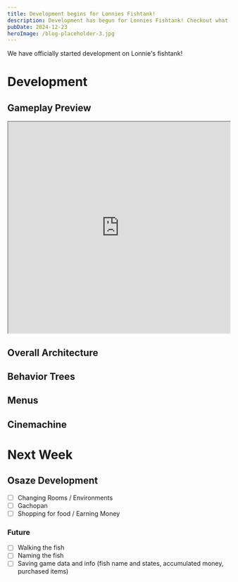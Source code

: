 ```yaml
---
title: Development begins for Lonnies Fishtank!
description: Development has begun for Lonnies Fishtank! Checkout what we've been working on!
pubDate: 2024-12-23
heroImage: /blog-placeholder-3.jpg
---
```


We have officially started development on Lonnie's fishtank!

# Development

## Gameplay Preview

<iframe src="https://drive.google.com/file/d/1-3Dzf0tzT3prOIIiGmG9v1zzc1i1i_0a/preview" width="100%" height="480" allow="autoplay"></iframe>

## Overall Architecture

## Behavior Trees

## Menus

## Cinemachine

# Next Week

## Osaze Development
- [ ] Changing Rooms / Environments
- [ ] Gachopan
- [ ] Shopping for food / Earning Money
### Future
- [ ] Walking the fish
- [ ] Naming the fish
- [ ] Saving game data and info (fish name and states, accumulated money, purchased items)